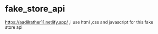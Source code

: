 # fake_store_api
https://aadilrather11.netlify.app/ ,i use html ,css and javascript for this fake store api
